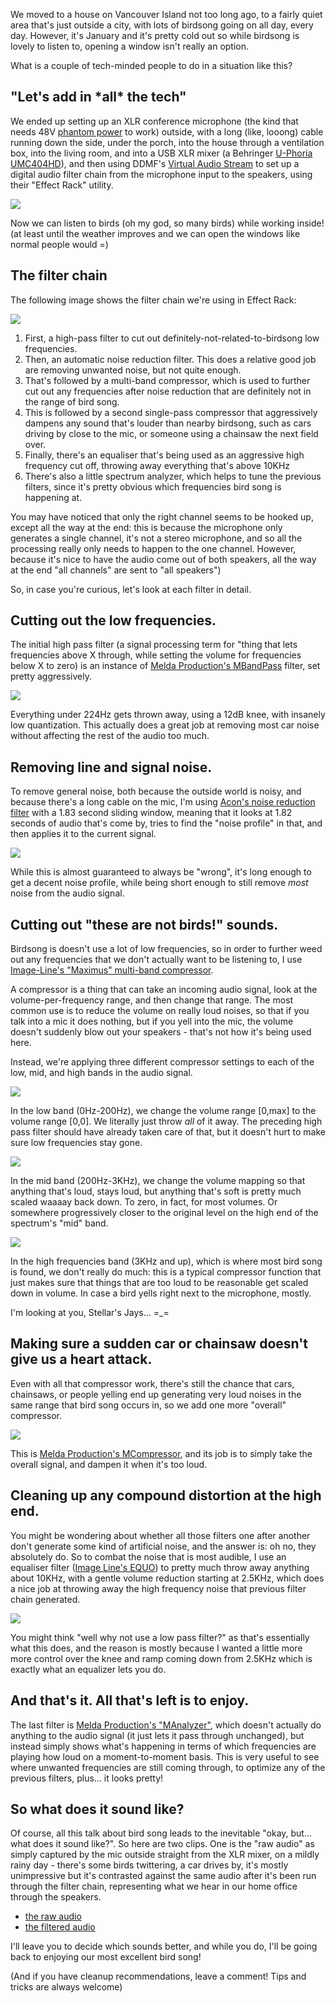 We moved to a house on Vancouver Island not too long ago, to a fairly quiet area that's just outside a city, with lots of birdsong going on all day, every day. However, it's January and it's pretty cold out so while birdsong is lovely to listen to, opening a window isn't really an option.

What is a couple of tech-minded people to do in a situation like this?


## "Let's add in \*all\* the tech"

We ended up setting up an XLR conference microphone (the kind that needs 48V [phantom power](https://en.wikipedia.org/wiki/Phantom_power) to work) outside, with a long (like, looong) cable running down the side, under the porch, into the house through a ventilation box, into the living room, and into a USB XLR mixer (a Behringer [U-Phoria UMC404HD](https://www.long-mcquade.com/67988/Pro_Audio_Recording/Audio_Interfaces/Behringer/U-Phoria_UMC404HD_Audiophile_4x4_24-Bit_192_kHz_USB_Audio_MIDI_Interface.htm)), and then using DDMF's [Virtual Audio Stream](http://www.virtualaudiostream.com) to set up a digital audio filter chain from the microphone input to the speakers, using their "Effect Rack" utility.

![](/gh-weblog-2/images/bird-vst/the-setup.jpg)

Now we can listen to birds (oh my god, so many birds) while working inside! (at least until the weather improves and we can open the windows like normal people would =)


## The filter chain

The following image shows the filter chain we're using in Effect Rack:

![](/gh-weblog-2/images/bird-vst/ddmf-filter-chain.png)

1. First, a high-pass filter to cut out definitely-not-related-to-birdsong low frequencies.
2. Then, an automatic noise reduction filter. This does a relative good job are removing unwanted noise, but not quite enough.
3. That's followed by a multi-band compressor, which is used to further cut out any frequencies after noise reduction that are definitely not in the range of bird song.
4. This is followed by a second single-pass compressor that aggressively dampens any sound that's louder than nearby birdsong, such as cars driving by close to the mic, or someone using a chainsaw the next field over.
5. Finally, there's an equaliser that's being used as an aggressive high frequency cut off, throwing away everything that's above 10KHz
6. There's also a little spectrum analyzer, which helps to tune the previous filters, since it's pretty obvious which frequencies bird song is happening at.

You may have noticed that only the right channel seems to be hooked up, except all the way at the end: this is because the microphone only generates a single channel, it's not a stereo microphone, and so all the processing really only needs to happen to the one channel. However, because it's nice to have the audio come out of both speakers, all the way at the end "all channels" are sent to "all speakers")

So, in case you're curious, let's look at each filter in detail.


## Cutting out the low frequencies.

The initial high pass filter (a signal processing term for "thing that lets frequencies above X through, while setting the volume for frequencies below X to zero) is an instance of [Melda Production's MBandPass](https://www.meldaproduction.com/MBandPass) filter, set pretty aggressively. 

![](/gh-weblog-2/images/bird-vst/bandpass.png)

Everything under 224Hz gets thrown away, using a 12dB knee, with insanely low quantization. This actually does a great job at removing most car noise without affecting the rest of the audio too much. 


## Removing line and signal noise.

To remove general noise, both because the outside world is noisy, and because there's a long cable on the mic, I'm using [Acon's noise reduction filter](https://acondigital.com/products/restoration-suite) with a 1.83 second sliding window, meaning that it looks at 1.82 seconds of audio that's come by, tries to find the "noise profile" in that, and then applies it to the current signal.

![](/gh-weblog-2/images/bird-vst/noise-reduction.png)

While this is almost guaranteed to always be "wrong", it's long enough to get a decent noise profile, while being short enough to still remove _most_ noise from the audio signal.  


## Cutting out "these are not birds!" sounds.

Birdsong is doesn't use a lot of low frequencies, so in order to further weed out any frequencies that we don't actually want to be listening to, I use [Image-Line's "Maximus" multi-band compressor](https://www.image-line.com/plugins/Effects/Maximus).

A compressor is a thing that can take an incoming audio signal, look at the volume-per-frequency range, and then change that range. The most common use is to reduce the volume on really loud noises, so that if you talk into a mic it does nothing, but if you yell into the mic, the volume doesn't suddenly blow out your speakers - that's not how it's being used here.

Instead, we're applying three different compressor settings to each of the low, mid, and high bands in the audio signal.   

![](/gh-weblog-2/images/bird-vst/low-compressor.png)

In the low band (0Hz-200Hz), we change the volume range [0,max] to the volume range [0,0]. We literally just throw *all* of it away. The preceding high pass filter should have already taken care of that, but it doesn't hurt to make sure low frequencies stay gone.

![](/gh-weblog-2/images/bird-vst/mid-compressor.png)

In the mid band (200Hz-3KHz), we change the volume mapping so that anything that's loud, stays loud, but anything that's soft is pretty much scaled waaaay back down. To zero, in fact, for most volumes. Or somewhere progressively closer to the original level on the high end of the spectrum's "mid" band. 

![](/gh-weblog-2/images/bird-vst/high-compressor.png)

In the high frequencies band (3KHz and up), which is where most bird song is found, we don't really do much: this is a typical compressor function that just makes sure that things that are too loud to be reasonable get scaled down in volume. In case a bird yells right next to the microphone, mostly.

I'm looking at you, Stellar's Jays... =_=


## Making sure a sudden car or chainsaw doesn't give us a heart attack.

Even with all that compressor work, there's still the chance that cars, chainsaws, or people yelling end up generating very loud noises in the same range that bird song occurs in, so we add one more "overall" compressor. 

![](/gh-weblog-2/images/bird-vst/second-compressor.png)

This is [Melda Production's MCompressor](https://www.meldaproduction.com/MCompressor), and its job is to simply take the overall signal, and dampen it when it's too loud.


## Cleaning up any compound distortion at the high end.

You might be wondering about whether all those filters one after another don't generate some kind of artificial noise, and the answer is: oh no, they absolutely do. So to combat the noise that is most audible, I use an equaliser filter ([Image Line's EQUO](https://www.image-line.com/support/FLHelp/html/plugins/EQUO.htm)) to pretty much throw away anything about 10KHz, with a gentle volume reduction starting at 2.5KHz, which does a nice job at throwing away the high frequency noise that previous filter chain generated.

![](/gh-weblog-2/images/bird-vst/eq-cutoff.png)

You might think "well why not use a low pass filter?" as that's essentially what this does, and the reason is mostly because I wanted a little more more control over the knee and ramp coming down from 2.5KHz which is exactly what an equalizer lets you do. 


## And that's it. All that's left is to enjoy.

The last filter is [Melda Production's "MAnalyzer"](https://www.meldaproduction.com/MAnalyzer), which doesn't actually do anything to the audio signal (it just lets it pass through unchanged), but instead simply shows what's happening in terms of which frequencies are playing how loud on a moment-to-moment basis. This is very useful to see where unwanted frequencies are still coming through, to optimize any of the previous filters, plus... it looks pretty!

## So what does it sound like?

Of course, all this talk about bird song leads to the inevitable "okay, but... what does it sound like?". So here are two clips. One is the "raw audio" as simply captured by the mic outside straight from the XLR mixer, on a mildly rainy day - there's some birds twittering, a car drives by, it's mostly unimpressive but it's contrasted against the same audio after it's been run through the filter chain, representing what we hear in our home office through the speakers.

- [the raw audio](https://clyp.it/ksmbapw1?token=5fca3db27da4d26cfea827dbf5295608)
- [the filtered audio](https://clyp.it/2hj4kmfc?token=b535e17e75cc3f535b75927cec1203d1)

I'll leave you to decide which sounds better, and while you do, I'll be going back to enjoying our most excellent bird song!

(And if you have cleanup recommendations, leave a comment! Tips and tricks are always welcome)